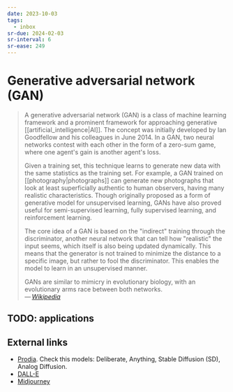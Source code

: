 ```yaml
---
date: 2023-10-03
tags:
  - inbox
sr-due: 2024-02-03
sr-interval: 6
sr-ease: 249
---
```


# Generative adversarial network (GAN)

> A generative adversarial network (GAN) is a class of machine learning
> framework and a prominent framework for approaching generative
> [[artificial_intelligence|AI]]. The concept was initially developed by Ian
> Goodfellow and his colleagues in June
> 2014. In a GAN, two neural networks contest with each other in the form of a
> zero-sum game, where one agent's gain is another agent's loss.
>
> Given a training set, this technique learns to generate new data with the same
> statistics as the training set. For example, a GAN trained on
> [[photography|photographs]] can generate new photographs that look at least
> superficially authentic to human observers, having many realistic
> characteristics. Though originally proposed as a form of generative model for
> unsupervised learning, GANs have also proved useful for semi-supervised
> learning, fully supervised learning, and reinforcement learning.
>
> The core idea of a GAN is based on the "indirect" training through the
> discriminator, another neural network that can tell how "realistic" the input
> seems, which itself is also being updated dynamically. This means that the
> generator is not trained to minimize the distance to a specific image, but
> rather to fool the discriminator. This enables the model to learn in an
> unsupervised manner.
>
> GANs are similar to mimicry in evolutionary biology, with an evolutionary arms
> race between both networks.\
> — <cite>[Wikipedia](https://en.wikipedia.org/wiki/Generative_adversarial_network)</cite>

## TODO: applications

## External links

- [Prodia](https://app.prodia.com/). Check this models: Deliberate, Anything,
Stable Diffusion (SD), Analog Diffusion.
- [DALL-E](https://labs.openai.com/)
- [Midjourney](https://www.midjourney.com/home/)




